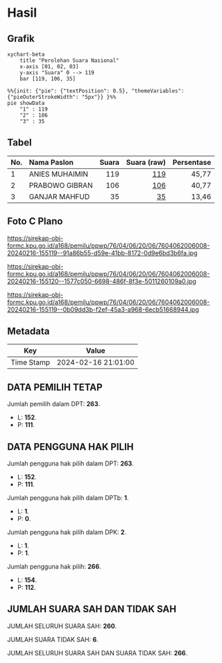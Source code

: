# Hasil

## Grafik

```mermaid
xychart-beta
    title "Perolehan Suara Nasional"
    x-axis [01, 02, 03]
    y-axis "Suara" 0 --> 119
    bar [119, 106, 35]
```

```mermaid
%%{init: {"pie": {"textPosition": 0.5}, "themeVariables": {"pieOuterStrokeWidth": "5px"}} }%%
pie showData
    "1" : 119
    "2" : 106
    "3" : 35
```

## Tabel

| No. | Nama Paslon    | Suara | Suara (raw) | Persentase |
|:--- |:-------------- | -----:| -----------:| ----------:|
| 1   | ANIES MUHAIMIN | 119   | [119][p-1]  | 45,77      |
| 2   | PRABOWO GIBRAN | 106   | [106][p-2]  | 40,77      |
| 3   | GANJAR MAHFUD  | 35    | [35][p-3]   | 13,46      |


[p-1]: https://github.com/gigit-pemilu/pemilu-2024/blob/main/pilpres/hitung-suara/sub/76-sulawesi-barat/sub/04-polewali-mandar/sub/06-binuang/sub/2006-batetangnga/sub/008-tps/sub/paslon-1.txt
[p-2]: https://github.com/gigit-pemilu/pemilu-2024/blob/main/pilpres/hitung-suara/sub/76-sulawesi-barat/sub/04-polewali-mandar/sub/06-binuang/sub/2006-batetangnga/sub/008-tps/sub/paslon-2.txt
[p-3]: https://github.com/gigit-pemilu/pemilu-2024/blob/main/pilpres/hitung-suara/sub/76-sulawesi-barat/sub/04-polewali-mandar/sub/06-binuang/sub/2006-batetangnga/sub/008-tps/sub/paslon-3.txt

## Foto C Plano

https://sirekap-obj-formc.kpu.go.id/a168/pemilu/ppwp/76/04/06/20/06/7604062006008-20240216-155119--91a86b55-d59e-41bb-8172-0d9e6bd3b6fa.jpg

https://sirekap-obj-formc.kpu.go.id/a168/pemilu/ppwp/76/04/06/20/06/7604062006008-20240216-155120--1577c050-6698-486f-8f3e-5011260109a0.jpg

https://sirekap-obj-formc.kpu.go.id/a168/pemilu/ppwp/76/04/06/20/06/7604062006008-20240216-155119--0b09dd3b-f2ef-45a3-a968-6ecb51668944.jpg


## Metadata

| Key        | Value               |
| ---------- | ------------------- |
| Time Stamp | 2024-02-16 21:01:00 |


## DATA PEMILIH TETAP

Jumlah pemilih dalam DPT: **263**.
 * L: **152**.
 * P: **111**.

## DATA PENGGUNA HAK PILIH

Jumlah pengguna hak pilih dalam DPT: **263**.
 * L: **152**.
 * P: **111**.

Jumlah pengguna hak pilih dalam DPTb: **1**.
 * L: **1**.
 * P: **0**.

Jumlah pengguna hak pilih dalam DPK: **2**.
 * L: **1**.
 * P: **1**.

Jumlah pengguna hak pilih: **266**.
 * L: **154**.
 * P: **112**.

## JUMLAH SUARA SAH DAN TIDAK SAH

JUMLAH SELURUH SUARA SAH: **260**.

JUMLAH SUARA TIDAK SAH: **6**.

JUMLAH SELURUH SUARA SAH DAN SUARA TIDAK SAH: **266**.


